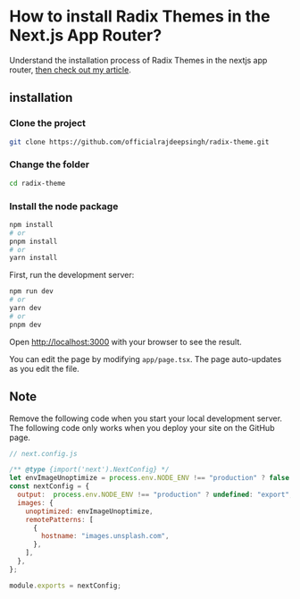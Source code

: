 
# How to install Radix Themes in the Next.js App Router?
Understand the installation process of Radix Themes in the nextjs app router, [then check out my article](https://medium.com/frontendweb/how-to-install-radix-themes-in-the-next-js-app-router-97b41425ac9b).

## installation

### Clone the project
```bash
git clone https://github.com/officialrajdeepsingh/radix-theme.git
```
### Change the folder 
```bash
cd radix-theme
```

### Install the node package
```bash
npm install
# or
pnpm install
# or
yarn install
```

First, run the development server:

```bash
npm run dev
# or
yarn dev
# or
pnpm dev
```

Open [http://localhost:3000](http://localhost:3000) with your browser to see the result.

You can edit the page by modifying `app/page.tsx`. The page auto-updates as you edit the file.

## Note
Remove the following code when you start your local development server. The following code only works when you deploy your site on the GitHub page.

```javascript
// next.config.js

/** @type {import('next').NextConfig} */
let envImageUnoptimize = process.env.NODE_ENV !== "production" ? false : true
const nextConfig = {
  output:  process.env.NODE_ENV !== "production" ? undefined: "export",
  images: {
    unoptimized: envImageUnoptimize,
    remotePatterns: [
      {
        hostname: "images.unsplash.com",
      },
    ],
  },
};

module.exports = nextConfig;

```
